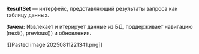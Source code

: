 **ResultSet** — интерфейс, представляющий результаты запроса как таблицу данных. 

**Зачем:** Извлекает и итерирует данные из БД, поддерживает навигацию (next(), previous()) и обновления.

![[Pasted image 20250811221341.png]]